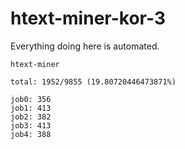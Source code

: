# htext-miner-kor-3

Everything doing here is automated.

```
htext-miner

total: 1952/9855 (19.80720446473871%)

job0: 356
job1: 413
job2: 382
job3: 413
job4: 388
```